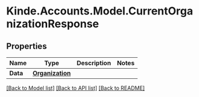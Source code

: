 # Kinde.Accounts.Model.CurrentOrganizationResponse

## Properties

Name | Type | Description | Notes
------------ | ------------- | ------------- | -------------
**Data** | [**Organization**](Organization.md) |  | 

[[Back to Model list]](../README.md#documentation-for-models) [[Back to API list]](../README.md#documentation-for-api-endpoints) [[Back to README]](../README.md)

